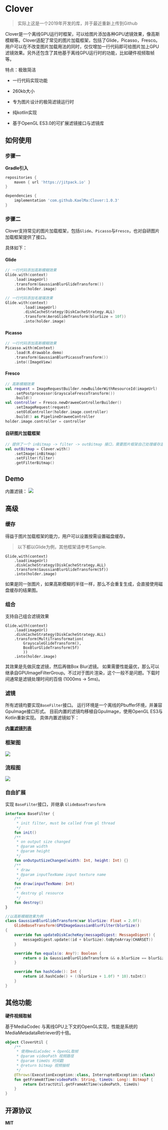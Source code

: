 # Clover

> 实际上这是一个2019年开发的库，并于最近重新上传到Github

Clover是一个离线GPU运行时框架，可以给图片添加各种GPU滤镜效果，像高斯模糊等。Clover适配了常见的图片加载框架，包括了Glide，Picasso，Fresco。用户可以在不改变图片加载用法的同时，仅仅增加一行代码即可给图片加上GPU滤镜效果。另外还包含了其他基于离线GPU运行时的功能，比如硬件视频取帧等。

特点：极致简洁

- 一行代码实现功能

- 260kb大小

- 专为图片设计的极简滤镜运行时

- 纯kotlin实现

- 基于OpenGL ES3.0的可扩展滤镜接口与滤镜库



## 如何使用

### 步骤一
**Gradle引入**
```groovy
repositories {
    maven { url 'https://jitpack.io' }
}

dependencies {
    implementation 'com.github.KaelMa:Clover:1.0.3'
}
```
### 步骤二
Clover支持常见的图片加载框架，包括`Glide`、`Picasso`与`Fresco`，也对自研图片加载框架提供了接口。

具体如下：

####  Glide

```kotlin
// 一行代码添加高斯模糊效果
Glide.with(context)
    .load(imageUrl)
    .transform(GaussianBlurGlideTransform())
    .into(holder.image)

// 一行代码添加毛玻璃效果
Glide.with(context)
		.load(imageUrl)
		.diskCacheStrategy(DiskCacheStrategy.ALL)
		.transform(AeroGlideTransform(blurSize = 10f))
		.into(holder.image)
```

#### Picasso

```kotlin
// 一行代码添加高斯模糊效果
Picasso.with(mContext)
    .load(R.drawable.demo)
    .transform(GaussianBlurPicassoTransform())
    .into((ImageView)
```

#### Fresco

```kotlin
// 高斯模糊效果
val request = ImageRequestBuilder.newBuilderWithResourceId(imageUrl)
	.setPostprocessor(GrayscaleFrescoTransform())
	.build()
val controller = Fresco.newDraweeControllerBuilder()
	.setImageRequest(request)
	.setOldController(holder.image.controller)
	.build() as PipelineDraweeController
holder.image.controller = controller
```

#### 自研图片加载框架

```kotlin
// 提供了一个 inBitmap -> filter -> outBitmap 接口，需要图片框架自己处理缓存逻辑
val outBitmap = Clover.with()
    .setImage(inBitmap)
    .setFilter(filter)
    .getFilterBitmap()
```



## Demo

内置滤镜：
![](md/clover-demo.gif)


## 高级

### 缓存
得益于图片加载框架的能力，用户可以设置按需设置磁盘缓存。

> 以下都以Glide为例，其他框架请参考Sample.

```
Glide.with(context)
    .load(imageUrl)
    .diskCacheStrategy(DiskCacheStrategy.ALL)
    .transform(GaussianBlurGlideTransform(5f))
    .into(holder.image)
```
如果是同一张图片，如果高斯模糊的半径一样，那么不会重复生成，会直接使用磁盘缓存的结果图。

### 组合
支持自己组合滤镜效果
```
Glide.with(context)
    .load(imageUrl)
    .diskCacheStrategy(DiskCacheStrategy.ALL)
    .transform(MultiTransformation(
        GrayscaleGlideTransform(),
        BoxBlurGlideTransform(5f)
        ))
    .into(holder.image)
```
其效果是先做灰度滤镜，然后再做Box Blur滤镜。
如果需要性能最优，那么可以继承自GPUImageFilterGroup。不过对于图片渲染，这个一般不是问题。下载时间通常是滤镜处理时间的百倍 (1000ms -> 5ms)。

### 滤镜
所有滤镜均要实现`BaseFilter`接口。
运行环境是一个离线的Pbuffer环境，并兼容GpuImage接口形式。
目前内置的滤镜均移植自GpuImage，使用OpenGL ES3与Kotlin重新实现。
具体内置滤镜如下：

**[内置滤镜列表](md/Filters.zh.md)**

### 框架图

![](md/image-20200429-201923.png)

### 流程图

![](md/image-20200421143708669.png)


### 自由扩展
实现 `BaseFilter`接口，并继承 `GlideBaseTransform`

```kotlin
interface BaseFilter {
    /**
     * init filter, must be called from gl thread
     */
    fun init()
    /**
     * on output size changed
     * @param width
     * @param height
     */
    fun onOutputSizeChanged(width: Int, height: Int) {}
    /**
     * draw
     * @param inputTexName input texture name
     */
    fun draw(inputTexName: Int)
    /**
     * destroy gl resource
     */
    fun destroy()
}

//以高斯模糊效果为例
class GaussianBlurGlideTransform(var blurSize: Float = 2.0f):
    GlideBaseTransform(GPUImageGaussianBlurFilter(blurSize))
{
    override fun updateDiskCacheKey(messageDigest: MessageDigest) {
        messageDigest.update((id + blurSize).toByteArray(CHARSET))
    }

    override fun equals(o: Any?): Boolean {
        return o is GaussianBlurGlideTransform && o.blurSize == blurSize
    }

    override fun hashCode(): Int {
        return id.hashCode() + ((blurSize + 1.0f) * 10).toInt()
    }
}
```

## 其他功能
**硬件视频取帧**

基于MediaCodec 与离线GPU上下文的OpenGL实现，性能是系统的MediaMetadataRetriever的十倍。

```kotlin
object CloverUtil {
    /**
     * 使用mediaCodec + OpenGL取帧
     * @param videoPath 视频路径
     * @param timeUs 时间戳
     * @return bitmap 视频抽帧
     */
    @Throws(ExecutionException::class, InterruptedException::class)
    fun getFrameAtTime(videoPath: String, timeUs: Long): Bitmap? {
        return ExtractUtil.getFrameAtTime(videoPath, timeUs)
    }
}
```

## 开源协议

**MIT**